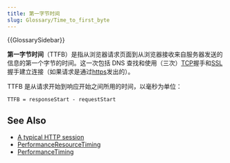 ```yaml
---
title: 第一字节时间
slug: Glossary/Time_to_first_byte
---
```


{{GlossarySidebar}}

**第一字节时间**（TTFB）是指从浏览器请求页面到从浏览器接收来自服务器发送的信息的第一个字节的时间。这一次包括 DNS 查找和使用（三次）[TCP](/zh-CN/docs/Glossary/TCP)握手和[SSL](/zh-CN/docs/Glossary/SSL)握手建立连接（如果请求是通过[https](/zh-CN/docs/Glossary/https)发出的）。

TTFB 是从请求开始到响应开始之间所用的时间，以毫秒为单位：

```
TTFB = responseStart - requestStart
```

## See Also

- [A typical HTTP session](/zh-CN/docs/Web/HTTP/Session)
- [PerformanceResourceTiming](/zh-CN/docs/Web/API/PerformanceResourceTiming)
- [PerformanceTiming](/zh-CN/docs/Web/API/PerformanceTiming)
